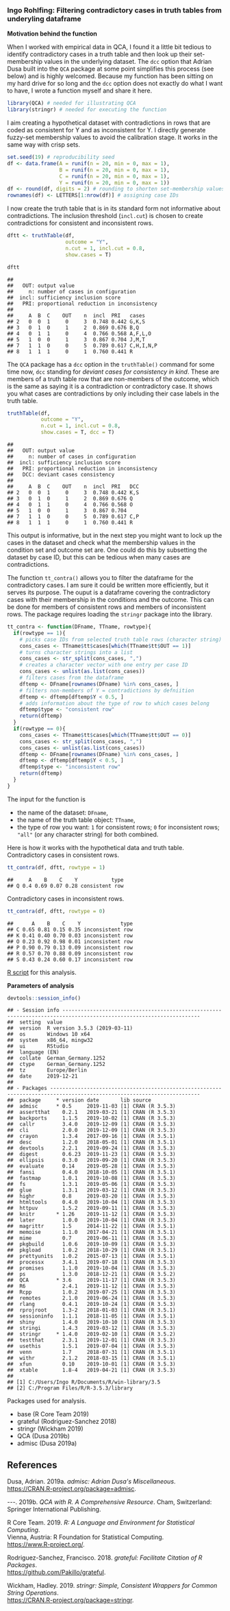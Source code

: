### Ingo Rohlfing: Filtering contradictory cases in truth tables from underyling dataframe

**Motivation behind the function**

When I worked with empirical data in QCA, I found it a little bit tedious to 
identify contradictory cases in a truth table and then look up their
set-membership values in the underlying dataset. The `dcc` option 
that Adrian Dusa built into the `QCA` package at some point simplifies
this process (see below) and is highly welcomed. Because my function
has been sitting on my hard drive for so long and the `dcc` option does
not exactly do what I want to have, I wrote a function myself and share it here.


```r
library(QCA) # needed for illustrating QCA
library(stringr) # needed for executing the function
```

I aim creating a hypothetical dataset with contradictions in rows
that are coded as consistent for Y and as inconsistent for Y.
I directly generate fuzzy-set membership values to avoid the 
calibration stage. It works in the same way with crisp sets. 


```r
set.seed(19) # reproducibility seed
df <- data.frame(A = runif(n = 20, min = 0, max = 1),
                 B = runif(n = 20, min = 0, max = 1),
                 C = runif(n = 20, min = 0, max = 1),
                 Y = runif(n = 20, min = 0, max = 1))
df <- round(df, digits = 2) # rounding to shorten set-membership values
rownames(df) <- LETTERS[1:nrow(df)] # assigning case IDs
```

I now create the truth table that is in its standard form not informative
about contradictions. The inclusion threshold (`incl.cut`) is chosen to create
contradictions for consistent and inconsistent rows.


```r
dftt <- truthTable(df, 
                   outcome = "Y", 
                   n.cut = 1, incl.cut = 0.8,
                   show.cases = T)
```

```r
dftt
```

```
## 
##   OUT: output value
##     n: number of cases in configuration
##  incl: sufficiency inclusion score
##   PRI: proportional reduction in inconsistency
## 
##     A  B  C    OUT    n  incl  PRI   cases    
## 2   0  0  1     0     3  0.748 0.442 G,K,S    
## 3   0  1  0     1     2  0.869 0.676 B,Q      
## 4   0  1  1     0     4  0.766 0.568 A,F,L,O  
## 5   1  0  0     1     3  0.867 0.704 J,M,T    
## 7   1  1  0     0     5  0.789 0.617 C,H,I,N,P
## 8   1  1  1     0     1  0.760 0.441 R
```

The `QCA` package has a `dcc` option in the `truthTable()` command for some time
now, `dcc` standing for *deviant cases for consistency in kind*. These are members of a 
truth table row that are non-members of the outcome, which is the same as saying
it is a contradiction or contradictory case. It shows you what cases are 
contradictions by only including their case labels in the truth table.


```r
truthTable(df, 
           outcome = "Y", 
           n.cut = 1, incl.cut = 0.8,
           show.cases = T, dcc = T)
```

```
## 
##   OUT: output value
##     n: number of cases in configuration
##  incl: sufficiency inclusion score
##   PRI: proportional reduction in inconsistency
##   DCC: deviant cases consistency
## 
##     A  B  C    OUT    n  incl  PRI   DCC
## 2   0  0  1     0     3  0.748 0.442 K,S
## 3   0  1  0     1     2  0.869 0.676 Q  
## 4   0  1  1     0     4  0.766 0.568 O  
## 5   1  0  0     1     3  0.867 0.704    
## 7   1  1  0     0     5  0.789 0.617 C,P
## 8   1  1  1     0     1  0.760 0.441 R
```

This output is informative, but in the next step you might want to lock up the cases
in the dataset and check what the membership values in the condition set and outcome
set are. One could do this by subsetting the dataset by case ID, but this can be
tedious when many cases are contradictions.

The function `tt_contra()` allows you to filter the dataframe for the 
contradictory cases. I am sure it could be written more efficiently, but it
serves its purpose. The ouput is a dataframe covering the contradictory
cases with their membership in the conditions and the outcome. This 
can be done for members of consistent rows and members of inconsistent rows.
The package requires loading the `stringr` package into the library.


```r
tt_contra <- function(DFname, TTname, rowtype){
  if(rowtype == 1){
    # picks case IDs from selected truth table rows (character string)
    cons_cases <- TTname$tt$cases[which(TTname$tt$OUT == 1)]
    # turns character strings into a list
    cons_cases <- str_split(cons_cases, ",")
    # creates a character vector with one entry per case ID
    cons_cases <- unlist(as.list(cons_cases))
    # filters cases from the dataframe
    dftemp <- DFname[rownames(DFname) %in% cons_cases, ]
    # filters non-members of Y = contradictions by defniition
    dftemp <- dftemp[dftemp$Y < 0.5, ]
    # adds information about the type of row to which cases belong
    dftemp$type <- "consistent row"
    return(dftemp)
  }
  if(rowtype == 0){
    cons_cases <- TTname$tt$cases[which(TTname$tt$OUT == 0)]
    cons_cases <- str_split(cons_cases, ",")
    cons_cases <- unlist(as.list(cons_cases))
    dftemp <- DFname[rownames(DFname) %in% cons_cases, ]
    dftemp <- dftemp[dftemp$Y < 0.5, ]
    dftemp$type <- "inconsistent row"
    return(dftemp)
  }
}
```

The input for the function is 

- the name of the dataset: `DFname`,
- the name of the truth table object: `TTname`,
- the type of row you want: `1` for consistent rows; `0` for inconsistent
rows; `"all"` (or any character string) for both combined.

Here is how it works with the hypothetical data and truth table.  
Contradictory cases in consistent rows.


```r
tt_contra(df, dftt, rowtype = 1)
```

```
##     A    B    C    Y           type
## Q 0.4 0.69 0.07 0.28 consistent row
```

Contradictory cases in inconsistent rows.


```r
tt_contra(df, dftt, rowtype = 0)
```

```
##      A    B    C    Y             type
## C 0.65 0.81 0.15 0.35 inconsistent row
## K 0.41 0.40 0.70 0.03 inconsistent row
## O 0.23 0.92 0.98 0.01 inconsistent row
## P 0.90 0.79 0.13 0.09 inconsistent row
## R 0.57 0.70 0.88 0.09 inconsistent row
## S 0.43 0.24 0.60 0.17 inconsistent row
```

[R script](./QCAcontra.R) for this analysis.

**Parameters of analysis**


```r
devtools::session_info()
```

```
## - Session info -------------------------------------------------------------------------------------------------------------------
##  setting  value                       
##  version  R version 3.5.3 (2019-03-11)
##  os       Windows 10 x64              
##  system   x86_64, mingw32             
##  ui       RStudio                     
##  language (EN)                        
##  collate  German_Germany.1252         
##  ctype    German_Germany.1252         
##  tz       Europe/Berlin               
##  date     2019-12-21                  
## 
## - Packages -----------------------------------------------------------------------------------------------------------------------
##  package     * version date       lib source        
##  admisc      * 0.5     2019-11-03 [1] CRAN (R 3.5.3)
##  assertthat    0.2.1   2019-03-21 [1] CRAN (R 3.5.3)
##  backports     1.1.5   2019-10-02 [1] CRAN (R 3.5.3)
##  callr         3.4.0   2019-12-09 [1] CRAN (R 3.5.3)
##  cli           2.0.0   2019-12-09 [1] CRAN (R 3.5.3)
##  crayon        1.3.4   2017-09-16 [1] CRAN (R 3.5.1)
##  desc          1.2.0   2018-05-01 [1] CRAN (R 3.5.1)
##  devtools      2.2.1   2019-09-24 [1] CRAN (R 3.5.3)
##  digest        0.6.23  2019-11-23 [1] CRAN (R 3.5.3)
##  ellipsis      0.3.0   2019-09-20 [1] CRAN (R 3.5.3)
##  evaluate      0.14    2019-05-28 [1] CRAN (R 3.5.3)
##  fansi         0.4.0   2018-10-05 [1] CRAN (R 3.5.1)
##  fastmap       1.0.1   2019-10-08 [1] CRAN (R 3.5.3)
##  fs            1.3.1   2019-05-06 [1] CRAN (R 3.5.3)
##  glue          1.3.1   2019-03-12 [1] CRAN (R 3.5.3)
##  highr         0.8     2019-03-20 [1] CRAN (R 3.5.3)
##  htmltools     0.4.0   2019-10-04 [1] CRAN (R 3.5.3)
##  httpuv        1.5.2   2019-09-11 [1] CRAN (R 3.5.3)
##  knitr       * 1.26    2019-11-12 [1] CRAN (R 3.5.3)
##  later         1.0.0   2019-10-04 [1] CRAN (R 3.5.3)
##  magrittr      1.5     2014-11-22 [1] CRAN (R 3.5.1)
##  memoise       1.1.0   2017-04-21 [1] CRAN (R 3.5.1)
##  mime          0.7     2019-06-11 [1] CRAN (R 3.5.3)
##  pkgbuild      1.0.6   2019-10-09 [1] CRAN (R 3.5.3)
##  pkgload       1.0.2   2018-10-29 [1] CRAN (R 3.5.1)
##  prettyunits   1.0.2   2015-07-13 [1] CRAN (R 3.5.1)
##  processx      3.4.1   2019-07-18 [1] CRAN (R 3.5.3)
##  promises      1.1.0   2019-10-04 [1] CRAN (R 3.5.3)
##  ps            1.3.0   2018-12-21 [1] CRAN (R 3.5.2)
##  QCA         * 3.6     2019-11-17 [1] CRAN (R 3.5.3)
##  R6            2.4.1   2019-11-12 [1] CRAN (R 3.5.3)
##  Rcpp          1.0.2   2019-07-25 [1] CRAN (R 3.5.3)
##  remotes       2.1.0   2019-06-24 [1] CRAN (R 3.5.3)
##  rlang         0.4.1   2019-10-24 [1] CRAN (R 3.5.3)
##  rprojroot     1.3-2   2018-01-03 [1] CRAN (R 3.5.1)
##  sessioninfo   1.1.1   2018-11-05 [1] CRAN (R 3.5.1)
##  shiny         1.4.0   2019-10-10 [1] CRAN (R 3.5.3)
##  stringi       1.4.3   2019-03-12 [1] CRAN (R 3.5.3)
##  stringr     * 1.4.0   2019-02-10 [1] CRAN (R 3.5.2)
##  testthat      2.3.1   2019-12-01 [1] CRAN (R 3.5.3)
##  usethis       1.5.1   2019-07-04 [1] CRAN (R 3.5.3)
##  venn          1.7     2018-07-31 [1] CRAN (R 3.5.1)
##  withr         2.1.2   2018-03-15 [1] CRAN (R 3.5.1)
##  xfun          0.10    2019-10-01 [1] CRAN (R 3.5.3)
##  xtable        1.8-4   2019-04-21 [1] CRAN (R 3.5.3)
## 
## [1] C:/Users/Ingo R/Documents/R/win-library/3.5
## [2] C:/Program Files/R/R-3.5.3/library
```

Packages used for analysis.



-   base (R Core Team 2019)
-   grateful (Rodriguez-Sanchez 2018)
-   stringr (Wickham 2019)
-   QCA (Dusa 2019b)
-   admisc (Dusa 2019a)

References
----------

 Dusa, Adrian. 2019a. *admisc: Adrian Dusa's Miscellaneous*.  
 <https://CRAN.R-project.org/package=admisc>.
 
 ---. 2019b. *QCA with R. A Comprehensive Resource*. Cham, Switzerland:  
 Springer International Publishing.
 
 R Core Team. 2019. *R: A Language and Environment for Statistical Computing*.  
 Vienna, Austria: R Foundation for Statistical Computing.  
 <https://www.R-project.org/>.
 
 Rodriguez-Sanchez, Francisco. 2018. *grateful: Facilitate Citation of R Packages*.  
 <https://github.com/Pakillo/grateful>.
 
 Wickham, Hadley. 2019. *stringr: Simple, Consistent Wrappers for Common String Operations*.  
 <https://CRAN.R-project.org/package=stringr>.

